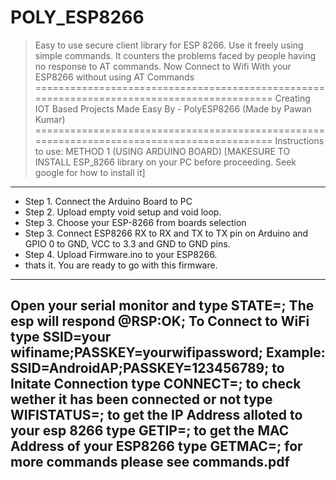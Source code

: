 # POLY_ESP8266
>Easy to use secure client library for ESP 8266. Use it freely using simple commands.
>It counters the problems faced by people having no response to AT commands.
>Now Connect to Wifi With your ESP8266 without using AT Commands
===========================================================================================
Creating IOT Based Projects Made Easy By - PolyESP8266 (Made by Pawan Kumar)
===========================================================================================
Instructions to use:
METHOD 1 (USING ARDUINO BOARD) [MAKESURE TO INSTALL ESP_8266 library on your PC before proceeding. Seek google for how to install it]
--------------------------------
- Step 1. Connect the Arduino Board to PC
- Step 2. Upload empty void setup and void loop.
- Step 3. Choose your ESP-8266 from boards selection
- Step 3. Connect ESP8266 RX to RX and TX to TX pin on Arduino and GPIO 0 to GND, VCC to 3.3 and GND to GND pins.
- Step 4. Upload Firmware.ino to your ESP8266.
- thats it.
You are ready to go with this firmware.
-------------------------------

Open your serial monitor and type STATE=;
The esp will respond @RSP:OK;
To Connect to WiFi type SSID=your wifiname;PASSKEY=yourwifipassword;
Example: SSID=AndroidAP;PASSKEY=123456789;
to Initate Connection type CONNECT=;
to check wether it has been connected or not type WIFISTATUS=;
to get the IP Address alloted to your esp 8266 type GETIP=;
to get the MAC Address of your ESP8266 type GETMAC=;
for more commands please see commands.pdf
--------------------------------
